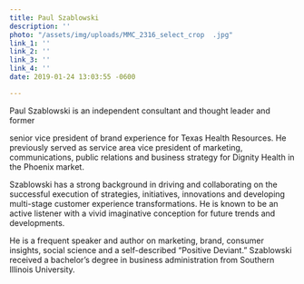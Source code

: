 ```yaml
---
title: Paul Szablowski
description: ''
photo: "/assets/img/uploads/MMC_2316_select_crop  .jpg"
link_1: ''
link_2: ''
link_3: ''
link_4: ''
date: 2019-01-24 13:03:55 -0600

---
```

Paul Szablowski is an independent consultant and thought leader and former

senior vice president of brand experience for Texas Health Resources. He previously served as service area vice president of marketing, communications, public relations and business strategy for Dignity Health in the Phoenix market.

Szablowski has a strong background in driving and collaborating on the successful execution of strategies, initiatives, innovations and developing multi-stage customer experience transformations. He is known to be an active listener with a vivid imaginative conception for future trends and developments.

He is a frequent speaker and author on marketing, brand, consumer insights, social science and a self-described “Positive Deviant.” Szablowski received a bachelor’s degree in business administration from Southern Illinois University.